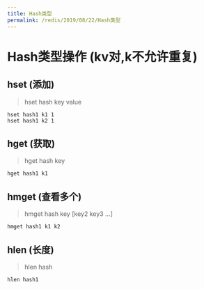 ```yaml
---
title: Hash类型
permalink: /redis/2019/08/22/Hash类型
---
```

# Hash类型操作 (kv对,k不允许重复)
## hset (添加)
> hset hash key value
```
hset hash1 k1 1
hset hash1 k2 1
```

## hget (获取)
> hget hash key
```
hget hash1 k1
```

## hmget (查看多个)
> hmget hash key [key2 key3 ...]
```
hmget hash1 k1 k2
```

## hlen (长度)
> hlen hash
```
hlen hash1
```
